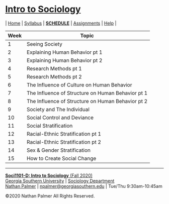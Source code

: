 # [Intro to Sociology](https://ishimby.github.io/Soc101/)

| [Home](https://ishimby.github.io/Soc101/) | [Syllabus](https://ishimby.github.io/Soc101/syllabus.html) | [**SCHEDULE**](https://ishimby.github.io/Soc101/schedule.html) | [Assignments](https://ishimby.github.io/Soc101/assignments.html) | [Help](https://ishimby.github.io/Soc101/help.html) |



| Week     	  | Topic 	|
| ----------- | ----------- |
| 1 | Seeing Society |
| 2 | Explaining Human Behavior pt 1 |
| 3 | Explaining Human Behavior pt 2 |
| 4 | Research Methods pt 1 |
| 5 | Research Methods pt 2 |
| 6 | The Influence of Culture on Human Behavior |
| 7 | The Influence of Structure on Human Behavior pt 1 |
| 8 | The Influence of Structure on Human Behavior pt 2 |
| 9 | Society and The Individual |
| 10 | Social Control and Deviance |
| 11 | Social Stratification |
| 12 | Racial-Ethnic Stratification pt 1|
| 13 | Racial-Ethnic Stratification pt 2 |
| 14 | Sex & Gender Stratification |
| 15 | How to Create Social Change |


---

[**Soci1101-D: Intro to Sociology** (Fall 2020)](https://ishimby.github.io/Soc101/)  
[Georgia Southern University](https://www.georgiasouthern.edu/) | [Sociology Department](https://cbss.georgiasouthern.edu/socianth/)  
[Nathan Palmer](www.natepalmer.org) | [npalmer@georgiasouthern.edu](mailto:npalmer@georgiasouthern.edu) | Tue/Thu 9:30am-10:45am 
  
©2020 Nathan Palmer All Rights Reserved.